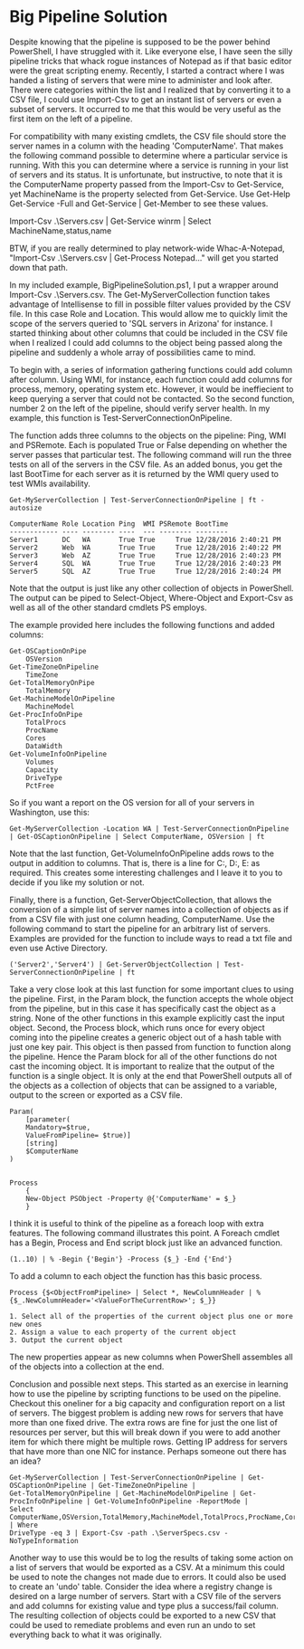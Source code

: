 # Big Pipeline Solution

Despite knowing that the pipeline is supposed to be the power behind PowerShell, I have struggled with it. Like everyone else, I have seen the silly pipeline tricks that whack rogue instances of Notepad as if that basic editor were the great scripting enemy. Recently, I started a contract where I was handed a listing of servers that were mine to administer and look after. There were categories within the list and I realized that by converting it to a CSV file, I could use Import-Csv to get an instant list of servers or even a subset of servers. It occurred to me that this would be very useful as the first item on the left of a pipeline.

For compatibility with many existing cmdlets, the CSV file should store the server names in a column with the heading 'ComputerName'. That makes the following command possible to determine where a particular service is running. With this you can determine where a service is running in your list of servers and its status. It is unfortunate, but instructive, to note that it is the ComputerName property passed from the Import-Csv to Get-Service, yet MachineName is the property selected from Get-Service. Use Get-Help Get-Service -Full and Get-Service | Get-Member to see these values.

 Import-Csv .\Servers.csv | Get-Service winrm | Select MachineName,status,name

BTW, if you are really determined to play network-wide Whac-A-Notepad, "Import-Csv .\Servers.csv | Get-Process Notepad..." will get you started down that path.

In my included example, BigPipelineSolution.ps1, I put a wrapper around Import-Csv .\Servers.csv. The Get-MyServerCollection function takes advantage of Intellisense to fill in possible filter values provided by the CSV file. In this case Role and Location. This would allow me to quickly limit the scope of the servers queried to 'SQL servers in Arizona' for instance. I started thinking about other columns that could be included in the CSV file when I realized I could add columns to the object being passed along the pipeline and suddenly a whole array of possibilities came to mind. 

To begin with, a series of information gathering functions could add column after column. Using WMI, for instance, each function could add columns for process, memory, operating system etc. However, it would be ineffiecient to keep querying a server that could not be contacted. So the second function, number 2 on the left of the pipeline, should verify server health. In my example, this function is Test-ServerConnectionOnPipeline.

The function adds three columns to the objects on the pipeline: Ping, WMI and PSRemote. Each is populated True or False depending on whether the server passes that particular test. The following command will run the three tests on all of the servers in the CSV file. As an added bonus, you get the last BootTime for each server as it is returned by the WMI query used to test WMIs availability.

    Get-MyServerCollection | Test-ServerConnectionOnPipeline | ft -autosize

    ComputerName Role Location Ping  WMI PSRemote BootTime             
    ------------ ---- -------- ----  --- -------- --------             
    Server1      DC   WA       True True     True 12/28/2016 2:40:21 PM
    Server2      Web  WA       True True     True 12/28/2016 2:40:22 PM
    Server3      Web  AZ       True True     True 12/28/2016 2:40:23 PM
    Server4      SQL  WA       True True     True 12/28/2016 2:40:23 PM
    Server5      SQL  AZ       True True     True 12/28/2016 2:40:24 PM

Note that the output is just like any other collection of objects in PowerShell. The output can be piped to Select-Object, Where-Object and Export-Csv as well as all of the other standard cmdlets PS employs.

The example provided here includes the following functions and added columns:

    Get-OSCaptionOnPipe
        OSVersion
    Get-TimeZoneOnPipeline
        TimeZone
    Get-TotalMemoryOnPipe
        TotalMemory
    Get-MachineModelOnPipeline
        MachineModel
    Get-ProcInfoOnPipe
        TotalProcs
        ProcName
        Cores
        DataWidth
    Get-VolumeInfoOnPipeline
        Volumes
        Capacity
        DriveType
        PctFree

So if you want a report on the OS version for all of your servers in Washington, use this:

    Get-MyServerCollection -Location WA | Test-ServerConnectionOnPipeline | Get-OSCaptionOnPipeline | Select ComputerName, OSVersion | ft

Note that the last function, Get-VolumeInfoOnPipeline adds rows to the output in addition to columns. That is, there is a line for C:, D:, E: as required. This creates some interesting challenges and I leave it to you to decide if you like my solution or not.

Finally, there is a function, Get-ServerObjectCollection, that allows the conversion of a simple list of server names into a collection of objects as if from a CSV file with just one column heading, ComputerName. Use the following command to start the pipeline for an arbitrary list of servers. Examples are provided for the function to include ways to read a txt file and even use Active Directory.

    ('Server2','Server4') | Get-ServerObjectCollection | Test-ServerConnectionOnPipeline | ft

Take a very close look at this last function for some important clues to using the pipeline. First, in the Param block, the function accepts the whole object from the pipeline, but in this case it has specifically cast the object as a string. None of the other functions in this example explicitly cast the input object. Second, the Process block, which runs once for every object coming into the pipeline creates a generic object out of a hash table with just one key pair. This object is then passed from function to function along the pipeline. Hence the Param block for all of the other functions do not cast the incoming object. It is important to realize that the output of the function is a single object. It is only at the end that PowerShell outputs all of the objects as a collection of objects that can be assigned to a variable, output to the screen or exported as a CSV file.


    Param(
        [parameter(
        Mandatory=$true,
        ValueFromPipeline= $true)]
        [string]
        $ComputerName
    )


    Process
        {
        New-Object PSObject -Property @{'ComputerName' = $_}
        }


I think it is useful to think of the pipeline as a foreach loop with extra features. The following command illustrates this point. A Foreach cmdlet has a Begin, Process and End script block just like an advanced function.

    (1..10) | % -Begin {'Begin'} -Process {$_} -End {'End'}

To add a column to each object the function has this basic process. 

    Process {$<ObjectFromPipeline> | Select *, NewColumnHeader | %{$_.NewColumnHeader='<ValueForTheCurrentRow>'; $_}}

    1. Select all of the properties of the current object plus one or more new ones
    2. Assign a value to each property of the current object
    3. Output the current object

The new properties appear as new columns when PowerShell assembles all of the objects into a collection at the end.

Conclusion and possible next steps. This started as an exercise in learning how to use the pipeline by scripting functions to be used on the pipeline. Checkout this oneliner for a big capacity and configuration report on a list of servers. The biggest problem is adding new rows for servers that have more than one fixed drive. The extra rows are fine for just the one list of resources per server, but this will break down if you were to add another item for which there might be multiple rows. Getting IP address for servers that have more than one NIC for instance. Perhaps someone out there has an idea?

    Get-MyServerCollection | Test-ServerConnectionOnPipeline | Get-OSCaptionOnPipeline | Get-TimeZoneOnPipeline | 
    Get-TotalMemoryOnPipeline | Get-MachineModelOnPipeline | Get-ProcInfoOnPipeline | Get-VolumeInfoOnPipeline -ReportMode | 
    Select ComputerName,OSVersion,TotalMemory,MachineModel,TotalProcs,ProcName,Cores,Volumes,DriveType,Capacity,PctFree | Where   
    DriveType -eq 3 | Export-Csv -path .\ServerSpecs.csv -NoTypeInformation

Another way to use this would be to log the results of taking some action on a list of servers that would be exported as a CSV. At a minimum this could be used to note the changes not made due to errors. It could also be used to create an 'undo' table. Consider the idea where a registry change is desired on a large number of servers. Start with a CSV file of the servers and add columns for existing value and type plus a success/fail column. The resulting collection of objects could be exported to a new CSV that could be used to remediate problems and even run an undo to set everything back to what it was originally.

